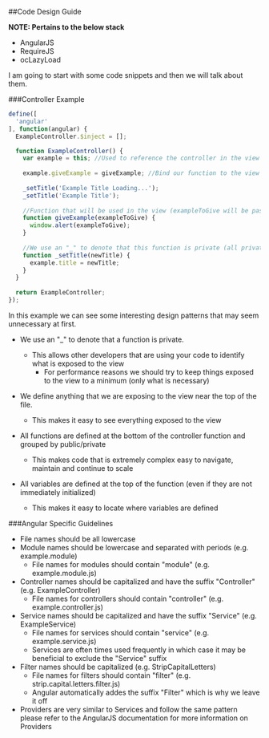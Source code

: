 ##Code Design Guide

**NOTE: Pertains to the below stack**

- AngularJS
- RequireJS
- ocLazyLoad 

I am going to start with some code snippets and then we will talk about them.

###Controller Example
```javascript
define([
  'angular'
], function(angular) {
  ExampleController.$inject = [];

  function ExampleController() {
    var example = this; //Used to reference the controller in the view when using controllerAs syntax
    
    example.giveExample = giveExample; //Bind our function to the view reference of our function
    
    _setTitle('Example Title Loading...');
    _setTitle('Example Title');
    
    //Function that will be used in the view (exampleToGive will be passed in when called from the view)
    function giveExample(exampleToGive) {
      window.alert(exampleToGive);
    }
    
    //We use an "_" to denote that this function is private (all private functions are grouped together)
    function _setTitle(newTitle) {
      example.title = newTitle;
    }
  }
  
  return ExampleController;
});
```

In this example we can see some interesting design patterns that may seem unnecessary at first.

  - We use an "_" to denote that a function is private.

    - This allows other developers that are using your code to identify what is exposed to the view
      - For performance reasons we should try to keep things exposed to the view to a minimum (only what is necessary)

  - We define anything that we are exposing to the view near the top of the file.

    - This makes it easy to see everything exposed to the view
  
  - All functions are defined at the bottom of the controller function and grouped by public/private

    - This makes code that is extremely complex easy to navigate, maintain and continue to scale
  
  - All variables are defined at the top of the function (even if they are not immediately initialized)

    - This makes it easy to locate where variables are defined

###Angular Specific Guidelines
  - File names should be all lowercase
  - Module names should be lowercase and separated with periods (e.g. example.module)
    - File names for modules should contain "module" (e.g. example.module.js)
  - Controller names should be capitalized and have the suffix "Controller" (e.g. ExampleController)
    - File names for controllers should contain "controller" (e.g. example.controller.js)
  - Service names should be capitalized and have the suffix "Service" (e.g. ExampleService)
    - File names for services should contain "service" (e.g. example.service.js)
    - Services are often times used frequently in which case it may be beneficial to exclude the "Service" suffix
  - Filter names should be capitalized (e.g. StripCapitalLetters)
    - File names for filters should contain "filter" (e.g. strip.capital.letters.filter.js)
    - Angular automatically addes the suffix "Filter" which is why we leave it off
  - Providers are very similar to Services and follow the same pattern please refer to the AngularJS documentation for more information on Providers
